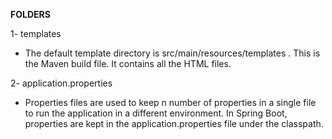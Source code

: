 **FOLDERS**

1- templates
   - The default template directory is src/main/resources/templates . This is the Maven build file. It contains all the HTML files.
   
2- application.properties
   - Properties files are used to keep n number of properties in a single file to run the application in a different environment. In Spring Boot, properties are kept in the application.properties file under the classpath.
